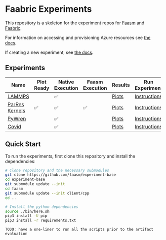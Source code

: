 # Faabric Experiments

This repository is a skeleton for the experiment repos for
[Faasm](http://github.com/faasm/faasm) and 
[Faabric](https://github.com/faasm/faabric).

For information on accessing and provisioning Azure resources see [the
docs](docs/azure.md).

If creating a new experiment, see [the docs](docs/new_experiments.md).

## Experiments

| Name | Plot Ready | Native Execution | Faasm Execution | Results | Run Experiment |
| --- | --- | --- | --- | -- | -- |
| [LAMMPS](https://github.com/faasm/experiment-lammps) | | :white_check_mark: | | [Plots](https://github.com/faasm/experiment-base/blob/master/plots/README.md) | [Instructions](https://github.com/faasm/experiment-lammps/blob/master/README.md) |
| [ParRes Kernels](https://github.com/faasm/experiment-kernels) | :white_check_mark: | :white_check_mark: | :white_check_mark: | [Plots](https://github.com/faasm/experiment-base/blob/master/results/kernels/README.md) | [Instructions](https://github.com/faasm/experiment-kernels/blob/master/README.md) |
| [PyWren](https://github.com/faasm/experiment-pywren) | | :white_check_mark: | | [Plots](https://github.com/faasm/experiment-master/blob/master/plots/README.md) | [Instructions](https://github.com/faasm/experiment-pywren/blob/master/README.md) |
| [Covid](https://github.com/faasm/experiment-covid) | | :white_check_mark: | | [Plots](https://github.com/faasm/experiment-base/blob/master/plots/README.md) | [Instructions](https://github.com/faasm/experiment-covid/blob/master/README.md) |

## Quick Start

To run the experiments, first clone this repository and install the
dependencies:
```bash
# Clone repository and the necessary submodules
git clone https://github.com/faasm/experiment-base
cd experiment-base
git submodule update --init
cd faasm
git submodule update --init client/cpp
cd ..

# Install the python dependencies
source ./bin/here.sh
pip3 install -U pip
pip3 install -r requirements.txt
```

```
TODO: have a one-liner to run all the scripts prior to the artifact evaluation
```
